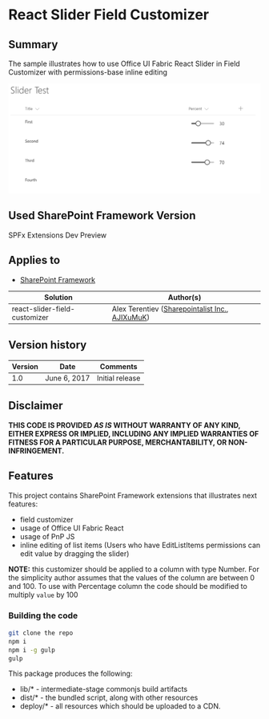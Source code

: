 # React Slider Field Customizer

## Summary
The sample illustrates how to use Office UI Fabric React Slider in Field Customizer with permissions-base inline editing

![React Slider Field Customizer](./assets/slider.png)

## Used SharePoint Framework Version 
SPFx Extensions Dev Preview

## Applies to

* [SharePoint Framework](http://dev.office.com/sharepoint/docs/spfx/sharepoint-framework-overview)

Solution|Author(s)
--------|---------
react-slider-field-customizer | Alex Terentiev ([Sharepointalist Inc.](http://www.sharepointalist.com), [AJIXuMuK](https://github.com/AJIXuMuK))

## Version history

Version|Date|Comments
-------|----|--------
1.0|June 6, 2017|Initial release

## Disclaimer
**THIS CODE IS PROVIDED *AS IS* WITHOUT WARRANTY OF ANY KIND, EITHER EXPRESS OR IMPLIED, INCLUDING ANY IMPLIED WARRANTIES OF FITNESS FOR A PARTICULAR PURPOSE, MERCHANTABILITY, OR NON-INFRINGEMENT.**

## Features
This project contains SharePoint Framework extensions that illustrates next features:
* field customizer
* usage of Office UI Fabric React
* usage of PnP JS
* inline editing of list items (Users who have EditListItems permissions can edit value by dragging the slider)

**NOTE:** this customizer should be applied to a column with type Number. For the simplicity author assumes that the values of the column are between 0 and 100.
To use with Percentage column the code should be modified to multiply `value` by 100

### Building the code

```bash
git clone the repo
npm i
npm i -g gulp
gulp
```

This package produces the following:

* lib/* - intermediate-stage commonjs build artifacts
* dist/* - the bundled script, along with other resources
* deploy/* - all resources which should be uploaded to a CDN.
